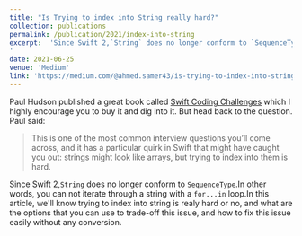 ```yaml
---
title: "Is Trying to index into String really hard?"
collection: publications
permalink: /publication/2021/index-into-string
excerpt:  'Since Swift 2,`String` does no longer conform to `SequenceType`.In other words, you can not iterate through a string with a `for...in` loop. In this article I tried to set an easy way, put down my workaround to solve this problem.
'
date: 2021-06-25
venue: 'Medium'
link: 'https://medium.com/@ahmed.samer43/is-trying-to-index-into-string-really-hard-eea704893258'
---
```


Paul Hudson published a great book called [Swift Coding Challenges](https://www.hackingwithswift.com/store/swift-coding-challenges) which I highly encourage you to buy it and dig into it.
But head back to the question. Paul said:
<blockquote>
This is one of the most common interview questions you’ll come across, and it has a particular quirk in Swift that might have caught you out: strings might look like arrays, but trying to index into them is hard.
</blockquote>

Since Swift 2,`String` does no longer conform to `SequenceType`.In other words, you can not iterate through a string with a `for...in` loop.In this article, we'll know trying to index into string is realy hard or no, and what are the options that you can use to trade-off this issue, and how to fix this issue easily without any conversion.

